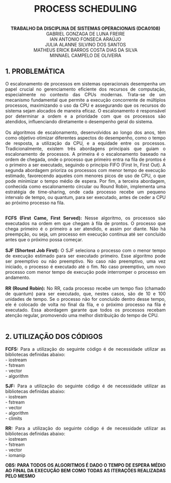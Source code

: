 <div align="center">


# <strong>PROCESS SCHEDULING</strong></br>
</br>
<strong>TRABALHO DA DISCIPLINA DE SISTEMAS OPERACIONAIS (DCA0108)</br></strong>
GABRIEL GONZAGA DE LUNA FREIRE</br>
IAN ANTONIO FONSECA ARAÚJO</br>
JULIA ALANNE SILVINO DOS SANTOS</br>
MATHEUS ERICK BARROS COSTA DIAS DA SILVA</br>
MINNAEL CAMPELO DE OLIVEIRA </br>
</div>



## 1. PROBLEMÁTICA
<div style="text-align: justify;">
O escalonamento de processos em sistemas operacionais desempenha um papel crucial no gerenciamento eficiente dos recursos de computação, especialmente no contexto das CPUs modernas. Trata-se de um mecanismo fundamental que permite a execução concorrente de múltiplos processos, maximizando o uso da CPU e assegurando que os recursos do sistema sejam alocados de maneira eficaz. O escalonamento é responsável por determinar a ordem e a prioridade com que os processos são atendidos, influenciando diretamente o desempenho geral do sistema.</br></br>
Os algoritmos de escalonamento, desenvolvidos ao longo dos anos, têm como objetivo otimizar diferentes aspectos do desempenho, como o tempo de resposta, a utilização da CPU, e a equidade entre os processos. Tradicionalmente, existem três abordagens principais que guiam o escalonamento de processos. A primeira é o escalonamento baseado na ordem de chegada, onde o processo que primeiro entra na fila de prontos é o primeiro a ser executado, seguindo o princípio FIFO (First In, First Out). A segunda abordagem prioriza os processos com menor tempo de execução estimado, favorecendo aqueles com menores picos de uso de CPU, o que pode minimizar o tempo médio de espera. Por fim, a terceira abordagem, conhecida como escalonamento circular ou Round Robin, implementa uma estratégia de time-sharing, onde cada processo recebe um pequeno intervalo de tempo, ou quantum, para ser executado, antes de ceder a CPU ao próximo processo na fila.
</br></br> 

<strong>FCFS (First Came, First Served):</strong> Nesse algoritmo, os processos são executados na ordem em que chegam à fila de prontos. O processo que chega primeiro é o primeiro a ser atendido, e assim por diante. Não há preempção, ou seja, um processo em execução continua até ser concluído antes que o próximo possa começar.</br></br>
<strong>SJF (Shortest Job First):</strong> O SJF seleciona o processo com o menor tempo de execução estimado para ser executado primeiro. Esse algoritmo pode ser preemptivo ou não preemptivo. No caso não preemptivo, uma vez iniciado, o processo é executado até o fim. No caso preemptivo, um novo processo com menor tempo de execução pode interromper o processo em andamento.</br></br>
<strong>RR (Round Robin):</strong> No RR, cada processo recebe um tempo fixo (chamado de quantum) para ser executado, que, nestes casos, são de 10 e 100 unidades de tempo. Se o processo não for concluído dentro desse tempo, ele é colocado de volta no final da fila, e o próximo processo na fila é executado. Essa abordagem garante que todos os processos recebam atenção regular, promovendo uma melhor distribuição do tempo de CPU.</br></br>

## 2. UTILIZAÇÃO DOS CÓDIGOS
<strong>FCFS:</strong> Para a utilização do seguinte código é de necessidade utilizar as bibliotecas definidas abaixo:</br> - iostream </br> - fstream </br> - vector </br> - algorithm

<strong>SJF:</strong> Para a utilização do seguinte código é de necessidade utilizar as bibliotecas definidas abaixo: </br> - iostream </br> - fstream </br> - vector </br> - algorithm </br> - climits

<strong>RR:</strong> Para a utilização do seguinte código é de necessidade utilizar as bibliotecas definidas abaixo:</br> - iostream </br> - fstream </br> - vector </br> - iomanip

<strong>OBS: PARA TODOS OS ALGORITMOS É DADO O TEMPO DE ESPERA MÉDIO AO FINAL DA EXECUÇÃO BEM COMO TODAS AS ITERAÇÕES REALIZADAS PELO MESMO</strong>



